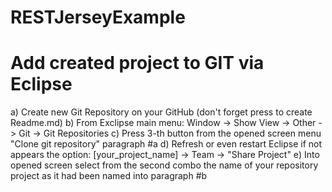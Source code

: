# RESTJerseyExample

Add created project to GIT via Eclipse
======================================
a) Create new Git Repository on your GitHub (don't forget press to create Readme.md)
b) From Exclipse main menu: 
     Window -> Show View -> Other -> Git -> Git Repositories
c) Press 3-th button from the opened screen menu "Clone git repository" paragraph #a
d) Refresh or even restart Eclipse if not appears the option:
   [your_project_name] -> Team -> "Share Project"
e) Into opened screen select from the second combo the name of your repository project as it had
   been named into paragraph #b
